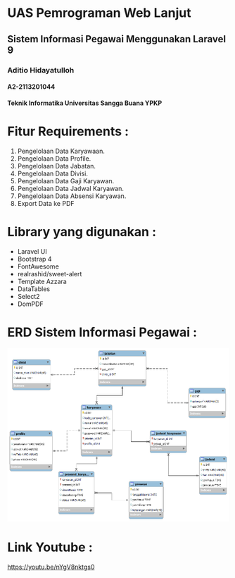 # UAS Pemrograman Web Lanjut
<h2>Sistem Informasi Pegawai Menggunakan Laravel 9</h2> 
<h3>Aditio Hidayatulloh</h3>
<h4>A2-2113201044</h4>
<h4>Teknik Informatika Universitas Sangga Buana YPKP</h4>


# Fitur Requirements :
<ol>
<li>Pengelolaan Data Karyawaan.</li>
<li>Pengelolaan Data Profile.</li>
<li>Pengelolaan Data Jabatan.</li>
<li>Pengelolaan Data Divisi.</li>
<li>Pengelolaan Data Gaji Karyawan.</li>
<li>Pengelolaan Data Jadwal Karyawan.</li>
<li>Pengelolaan Data Absensi Karyawan.</li>
<li>Export Data ke PDF</li>
</ol>

# Library yang digunakan :
<ul>
<li>Laravel UI</li>
<li>Bootstrap 4</li>
<li>FontAwesome</li>
<li>realrashid/sweet-alert</li>
<li>Template Azzara</li>
<li>DataTables</li>
<li>Select2</li>
<li>DomPDF</li>
</ul>



# ERD Sistem Informasi Pegawai :
<img src="/public/img/erd.png">

# Link Youtube : 
https://youtu.be/nYgV8nktgs0


</ul>

